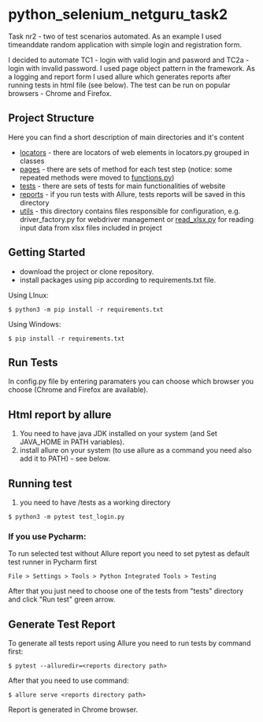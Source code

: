 # python_selenium_netguru_task2
Task nr2 - two of test scenarios automated. As an example I used timeanddate random application with simple login and registration form. 

I decided to automate TC1 - login with valid login and pasword and TC2a - login with invalid password. 
I used page object pattern in the framework. As a logging and report form I used allure which generates reports after running tests in html file (see below). 
The test can be run on popular browsers - Chrome and Firefox.


## Project Structure
Here you can find a short description of main directories and it's content
- [locators](locators) - there are locators of web elements in locators.py grouped in classes
- [pages](pages) - there are sets of method for each test step (notice: some repeated methods were moved to [functions.py](utils/functions.py))
- [tests](tests) - there are sets of tests for main functionalities of website
- [reports](reports) - if you run tests with Allure, tests reports will be saved in this directory
- [utils](utils) - this directory contains files responsible for configuration, e.g. driver_factory.py for webdriver management or [read_xlsx.py](utils/read_xlsx.py) for reading input data from xlsx files included in project



## Getting Started

- download the project or clone repository. 
- install packages using pip according to requirements.txt file.

Using LInux:
```
$ python3 -m pip install -r requirements.txt
```

Using Windows:
```
$ pip install -r requirements.txt
```


## Run Tests
In config.py file by entering paramaters you can choose which browser you choose (Chrome and Firefox are available).

## Html report by allure
1. You need to have java JDK installed on your system (and Set JAVA_HOME in PATH variables).
2. install allure on your system (to use allure as a command you need also add it to PATH) - see below.

## Running test
1. you need to have /tests as a working directory
```
$ python3 -m pytest test_login.py
```


### If you use Pycharm:

To run selected test without Allure report you need to set pytest as default test runner in Pycharm first
```
File > Settings > Tools > Python Integrated Tools > Testing
```
After that you just need to choose one of the tests from "tests" directory and click "Run test" green arrow. 


## Generate Test Report

To generate all tests report using Allure you need to run tests by command first:
```
$ pytest --alluredir=<reports directory path>
```
After that you need to use command:
```
$ allure serve <reports directory path>
```

Report is generated in Chrome browser.
